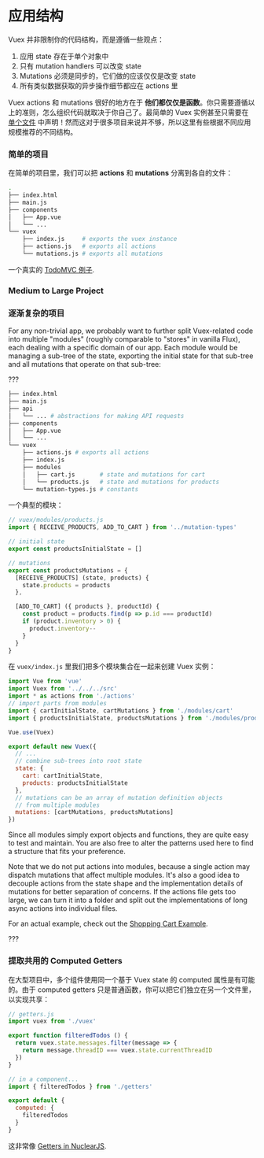 # 应用结构

Vuex 并非限制你的代码结构，而是遵循一些观点：

1. 应用 state 存在于单个对象中
2. 只有 mutation handlers 可以改变 state
3. Mutations 必须是同步的，它们做的应该仅仅是改变 state
4. 所有类似数据获取的异步操作细节都应在 actions 里

Vuex actions 和 mutations 很好的地方在于 **他们都仅仅是函数**。你只需要遵循以上的准则，怎么组织代码就取决于你自己了。最简单的 Vuex 实例甚至只需要在 [单个文件](https://github.com/vuejs/vuex/blob/master/examples/counter/vuex.js) 中声明！然而这对于很多项目来说并不够，所以这里有些根据不同应用规模推荐的不同结构。

### 简单的项目

在简单的项目里，我们可以把 **actions** 和 **mutations** 分离到各自的文件：

``` bash
.
├── index.html
├── main.js
├── components
│   ├── App.vue
│   └── ...
└── vuex
    ├── index.js     # exports the vuex instance
    ├── actions.js   # exports all actions
    └── mutations.js # exports all mutations
```

一个真实的 [TodoMVC 例子](https://github.com/vuejs/vuex/tree/master/examples/todomvc).

### Medium to Large Project

### 逐渐复杂的项目

For any non-trivial app, we probably want to further split Vuex-related code into multiple "modules" (roughly comparable to "stores" in vanilla Flux), each dealing with a specific domain of our app. Each module would be managing a sub-tree of the state, exporting the initial state for that sub-tree and all mutations that operate on that sub-tree:

???

``` bash
├── index.html
├── main.js
├── api
│   └── ... # abstractions for making API requests
├── components
│   ├── App.vue
│   └── ...
└── vuex
    ├── actions.js # exports all actions
    ├── index.js
    ├── modules
    │   ├── cart.js       # state and mutations for cart
    │   └── products.js   # state and mutations for products
    └── mutation-types.js # constants
```

一个典型的模块：

``` js
// vuex/modules/products.js
import { RECEIVE_PRODUCTS, ADD_TO_CART } from '../mutation-types'

// initial state
export const productsInitialState = []

// mutations
export const productsMutations = {
  [RECEIVE_PRODUCTS] (state, products) {
    state.products = products
  },

  [ADD_TO_CART] ({ products }, productId) {
    const product = products.find(p => p.id === productId)
    if (product.inventory > 0) {
      product.inventory--
    }
  }
}
```

在 `vuex/index.js` 里我们把多个模块集合在一起来创建 Vuex 实例：

``` js
import Vue from 'vue'
import Vuex from '../../../src'
import * as actions from './actions'
// import parts from modules
import { cartInitialState, cartMutations } from './modules/cart'
import { productsInitialState, productsMutations } from './modules/products'

Vue.use(Vuex)

export default new Vuex({
  // ...
  // combine sub-trees into root state
  state: {
    cart: cartInitialState,
    products: productsInitialState
  },
  // mutations can be an array of mutation definition objects
  // from multiple modules
  mutations: [cartMutations, productsMutations]
})
```

Since all modules simply export objects and functions, they are quite easy to test and maintain. You are also free to alter the patterns used here to find a structure that fits your preference.

Note that we do not put actions into modules, because a single action may dispatch mutations that affect multiple modules. It's also a good idea to decouple actions from the state shape and the implementation details of mutations for better separation of concerns. If the actions file gets too large, we can turn it into a folder and split out the implementations of long async actions into individual files.

For an actual example, check out the [Shopping Cart Example](https://github.com/vuejs/vuex/tree/master/examples/shopping-cart).

???

### 提取共用的 Computed Getters

在大型项目中，多个组件使用同一个基于 Vuex state 的 computed 属性是有可能的。由于 computed getters 只是普通函数，你可以把它们独立在另一个文件里，以实现共享：

``` js
// getters.js
import vuex from './vuex'

export function filteredTodos () {
  return vuex.state.messages.filter(message => {
    return message.threadID === vuex.state.currentThreadID
  })
}
```

``` js
// in a component...
import { filteredTodos } from './getters'

export default {
  computed: {
    filteredTodos
  }
}
```

这非常像 [Getters in NuclearJS](https://optimizely.github.io/nuclear-js/docs/04-getters.html).
